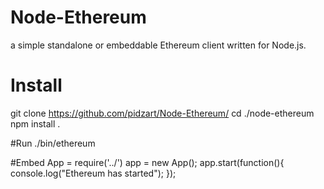# Node-Ethereum
a simple standalone or embeddable Ethereum client written for Node.js.

# Install
git clone https://github.com/pidzart/Node-Ethereum/
cd ./node-ethereum
npm install .

#Run
./bin/ethereum

#Embed
 App = require('../')
 app = new App();
 app.start(function(){
  console.log("Ethereum has started");
 });
